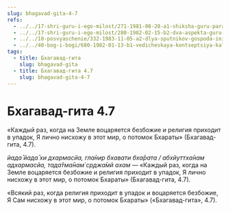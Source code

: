 ```yaml
---
slug: bhagavad-gita-4-7
refs:
  - ../../17-shri-guru-i-ego-milost/271-1981-08-28-a1-shiksha-guru-parampara.md
  - ../../17-shri-guru-i-ego-milost/280-1982-02-15-b2-dva-aspekta-guru-nishozhdenie-i-peredacha-duhovnogo-znaniya.md
  - ../../18-posvyaschenie/332-1983-11-05-a2-dlya-sputnikov-gospoda-initsiatsiya-nosit-formalnyj-harakter.md
  - ../../40-bog-i-bogi/680-1982-01-13-b1-vedicheskaya-kontseptsiya-kali.md
tags:
  - title: Бхагавад-гита
    slug: bhagavad-gita
  - title: Бхагавад-гита 4.7
    slug: bhagavad-gita-4-7
---
```


# Бхагавад-гита 4.7

«Каждый раз, когда на Земле воцаряется безбожие и религия приходит в упадок, Я лично нисхожу в этот мир, о потомок Бхараты» (Бхагавад-гита, 4.7).

*йада̄ йада̄ хи дхармасйа, гла̄нир бхавати бха̄рата / абхйуттха̄нам адхармасйа, тада̄тма̄нам́ ср̣джа̄мй ахам* — «Каждый раз, когда на Земле воцаряется безбожие и религия приходит в упадок, Я лично нисхожу в этот мир, о потомок Бхараты» (Бхагавад-гита, 4.7).

«Всякий раз, когда религия приходит в упадок и воцаряется безбожие, Я Сам нисхожу в этот мир, о потомок Бхараты» («Бхагавад-гита», 4.7).


